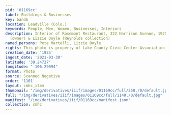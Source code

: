 ```yaml
---
pid: '01169cc'
label: Buildings & Businesses
key: bandb
location: Leadville (Colo.)
keywords: People, Men, Women, Businesses, Interiors
description: Interior of Rosemont Restaurant, 322 Harrison Avenue, 1925, Pete Martelli
  (owner) & Lizzie Doyle (Reynolds collection)
named_persons: Pete Martelli, Lizzie Doyle
rights: This photo is property of Lake County Civic Center Association.
creation_date: '1925'
ingest_date: '2021-03-30'
latitude: '39.24727'
longitude: "-106.29094"
format: Photo
source: Scanned Negative
order: '1101'
layout: cmhc_item
thumbnail: "/img/derivatives/iiif/images/01169cc/full/250,/0/default.jpg"
full: "/img/derivatives/iiif/images/01169cc/full/1140,/0/default.jpg"
manifest: "/img/derivatives/iiif/01169cc/manifest.json"
collection: cmhc
---
```

